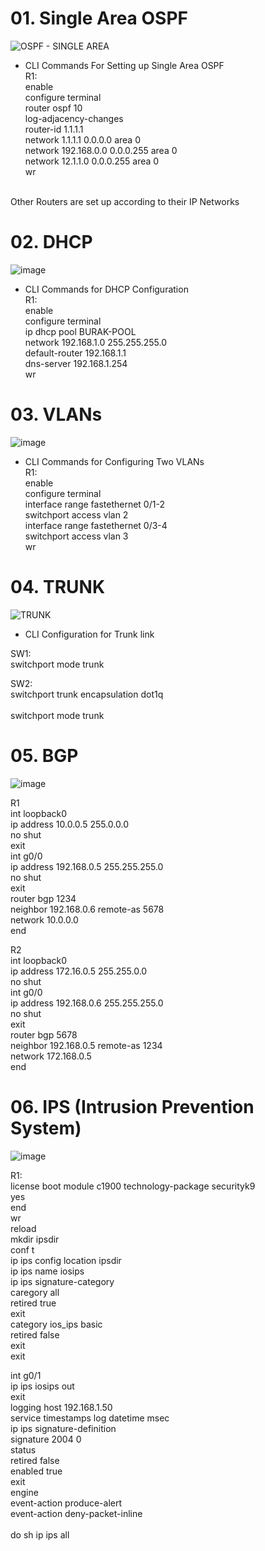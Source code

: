 # 01. Single Area OSPF
![OSPF - SINGLE AREA](https://github.com/user-attachments/assets/d15f19ef-ec6b-4b04-884d-ac1d72bb8c03)
- CLI Commands For Setting up Single Area OSPF<br>
R1:<br>
enable<br>
configure terminal<br>
router ospf 10<br>
log-adjacency-changes<br>
router-id 1.1.1.1 <br>
network 1.1.1.1 0.0.0.0 area 0<br>
network 192.168.0.0 0.0.0.255 area 0<br>
network 12.1.1.0 0.0.0.255 area 0<br>
wr<br>
<br>
Other Routers are set up according to their IP Networks<br>

# 02. DHCP
![image](https://github.com/user-attachments/assets/c63e33bf-9265-4681-8dcd-7579e3adfa44)


- CLI Commands for DHCP Configuration <br>
R1: <br>
enable <br>
configure terminal <br>
ip dhcp pool BURAK-POOL <br>
network 192.168.1.0 255.255.255.0 <br>
default-router 192.168.1.1 <br>
dns-server 192.168.1.254 <br>
wr <br>

# 03. VLANs

![image](https://github.com/user-attachments/assets/7d6b62da-891b-42df-9595-544e13028d52)

- CLI Commands for Configuring Two VLANs <br>
R1: <br>
enable <br>
configure terminal <br>
interface range fastethernet 0/1-2<br>
switchport access vlan 2 <br>
interface range fastethernet 0/3-4 <br>
switchport access vlan 3 <br>
wr <br>

# 04. TRUNK 

![TRUNK](https://github.com/user-attachments/assets/972c1c07-b078-4cfe-b683-377472cb4cee)

- CLI Configuration for Trunk link <br>

SW1: <br>
switchport mode trunk <br>

SW2: <br>
switchport trunk encapsulation dot1q <br>  
switchport mode trunk <br>

# 05. BGP

![image](https://github.com/user-attachments/assets/dac56a9f-d96e-49dc-9442-ec5782856cc9)

R1 <br>
int loopback0<br>
ip address 10.0.0.5 255.0.0.0<br>
no shut<br>
exit<br>
int g0/0<br>
ip address 192.168.0.5 255.255.255.0<br>
no shut<br>
exit<br>
router bgp 1234<br>
neighbor 192.168.0.6 remote-as 5678<br>
network 10.0.0.0<br>
end<br>

R2 <br>
int loopback0<br>
ip address 172.16.0.5 255.255.0.0<br>
no shut<br>
int g0/0<br>
ip address 192.168.0.6 255.255.255.0<br>
no shut<br>
exit<br>
router bgp 5678<br>
neighbor 192.168.0.5 remote-as 1234<br>
network 172.168.0.5<br>
end<br>

# 06. IPS (Intrusion Prevention System)
![image](https://github.com/user-attachments/assets/8bffde4e-bd51-42e9-bb91-f30b129b6e3e)

R1: <br>
license boot module c1900 technology-package securityk9<br>
yes<br>
end<br>
wr<br>
reload<br>
mkdir ipsdir<br>
conf t<br>
ip ips config location ipsdir<br>
ip ips name iosips<br>
ip ips signature-category<br>
caregory all<br>
retired true<br>
exit<br>
category ios_ips basic<br>
retired false<br>
exit<br>
exit<br>

int g0/1<br>
ip ips iosips out<br>
exit<br>
logging host 192.168.1.50<br>
service timestamps log datetime msec<br>
ip ips signature-definition<br>
signature 2004 0<br>
status<br>
retired false<br>
enabled true<br>
exit<br>
engine<br>
event-action produce-alert<br>
event-action deny-packet-inline<br>
<br>
do sh ip ips all<br>

